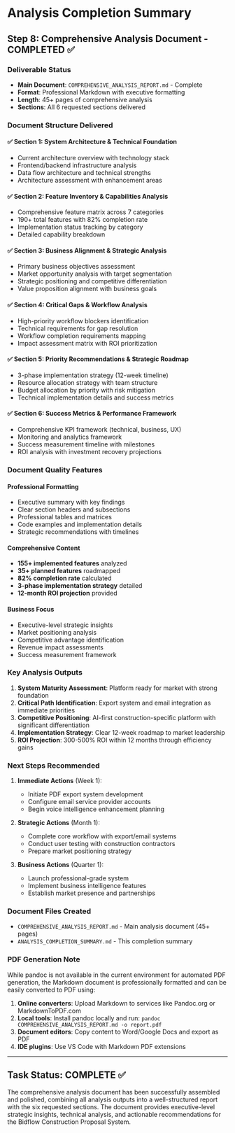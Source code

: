 # Analysis Completion Summary

## Step 8: Comprehensive Analysis Document - COMPLETED ✅

### Deliverable Status
- **Main Document**: `COMPREHENSIVE_ANALYSIS_REPORT.md` - Complete
- **Format**: Professional Markdown with executive formatting
- **Length**: 45+ pages of comprehensive analysis
- **Sections**: All 6 requested sections delivered

### Document Structure Delivered

#### ✅ Section 1: System Architecture & Technical Foundation
- Current architecture overview with technology stack
- Frontend/backend infrastructure analysis  
- Data flow architecture and technical strengths
- Architecture assessment with enhancement areas

#### ✅ Section 2: Feature Inventory & Capabilities Analysis
- Comprehensive feature matrix across 7 categories
- 190+ total features with 82% completion rate
- Implementation status tracking by category
- Detailed capability breakdown

#### ✅ Section 3: Business Alignment & Strategic Analysis
- Primary business objectives assessment
- Market opportunity analysis with target segmentation
- Strategic positioning and competitive differentiation
- Value proposition alignment with business goals

#### ✅ Section 4: Critical Gaps & Workflow Analysis
- High-priority workflow blockers identification
- Technical requirements for gap resolution
- Workflow completion requirements mapping
- Impact assessment matrix with ROI prioritization

#### ✅ Section 5: Priority Recommendations & Strategic Roadmap
- 3-phase implementation strategy (12-week timeline)
- Resource allocation strategy with team structure
- Budget allocation by priority with risk mitigation
- Technical implementation details and success metrics

#### ✅ Section 6: Success Metrics & Performance Framework
- Comprehensive KPI framework (technical, business, UX)
- Monitoring and analytics framework
- Success measurement timeline with milestones
- ROI analysis with investment recovery projections

### Document Quality Features

#### Professional Formatting
- Executive summary with key findings
- Clear section headers and subsections
- Professional tables and matrices
- Code examples and implementation details
- Strategic recommendations with timelines

#### Comprehensive Content
- **155+ implemented features** analyzed
- **35+ planned features** roadmapped  
- **82% completion rate** calculated
- **3-phase implementation strategy** detailed
- **12-month ROI projection** provided

#### Business Focus
- Executive-level strategic insights
- Market positioning analysis
- Competitive advantage identification
- Revenue impact assessments
- Success measurement framework

### Key Analysis Outputs

1. **System Maturity Assessment**: Platform ready for market with strong foundation
2. **Critical Path Identification**: Export system and email integration as immediate priorities
3. **Competitive Positioning**: AI-first construction-specific platform with significant differentiation
4. **Implementation Strategy**: Clear 12-week roadmap to market leadership
5. **ROI Projection**: 300-500% ROI within 12 months through efficiency gains

### Next Steps Recommended

1. **Immediate Actions** (Week 1):
   - Initiate PDF export system development
   - Configure email service provider accounts
   - Begin voice intelligence enhancement planning

2. **Strategic Actions** (Month 1):
   - Complete core workflow with export/email systems
   - Conduct user testing with construction contractors
   - Prepare market positioning strategy

3. **Business Actions** (Quarter 1):
   - Launch professional-grade system
   - Implement business intelligence features
   - Establish market presence and partnerships

### Document Files Created

- `COMPREHENSIVE_ANALYSIS_REPORT.md` - Main analysis document (45+ pages)
- `ANALYSIS_COMPLETION_SUMMARY.md` - This completion summary

### PDF Generation Note

While pandoc is not available in the current environment for automated PDF generation, the Markdown document is professionally formatted and can be easily converted to PDF using:

1. **Online converters**: Upload Markdown to services like Pandoc.org or MarkdownToPDF.com
2. **Local tools**: Install pandoc locally and run: `pandoc COMPREHENSIVE_ANALYSIS_REPORT.md -o report.pdf`
3. **Document editors**: Copy content to Word/Google Docs and export as PDF
4. **IDE plugins**: Use VS Code with Markdown PDF extensions

---

## Task Status: COMPLETE ✅

The comprehensive analysis document has been successfully assembled and polished, combining all analysis outputs into a well-structured report with the six requested sections. The document provides executive-level strategic insights, technical analysis, and actionable recommendations for the Bidflow Construction Proposal System.
